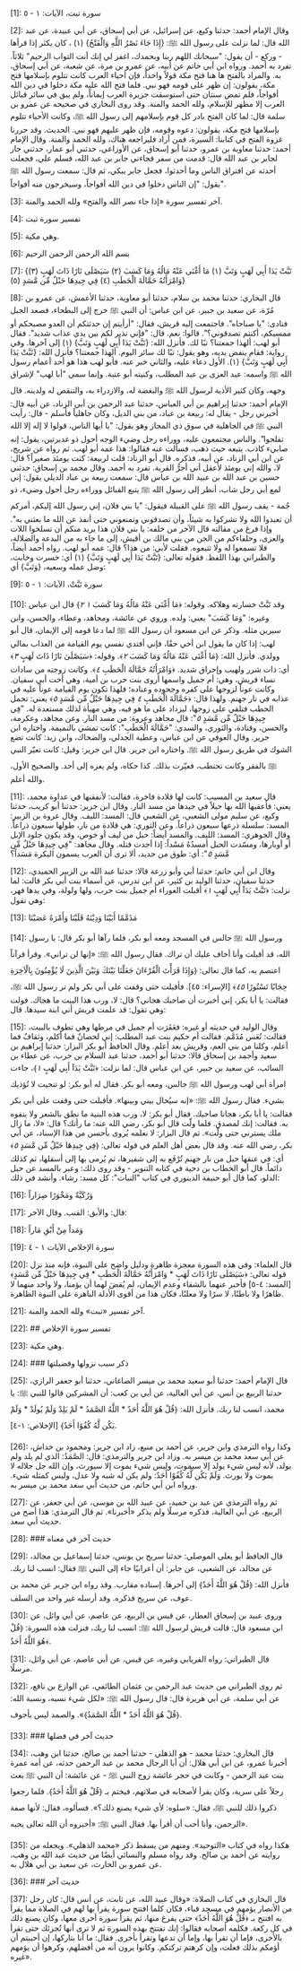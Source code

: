 [1]: سورة تبت، الآيات: ١ - ٥

[2]: وقال الإمام أحمد: حدثنا وكيع، عن إسرائيل، عن أبي إسحاق، عن أبي عبيدة، عن عبد الله قال: لما نزلت على رسول الله ﷺ: {إِذَا جَاءَ نَصْرُ اللَّهِ وَالْفَتْحُ} (١) ، كان يكثر إذا قرأها - وركع - أن يقول: "سبحانك اللهم ربنا وبحمدك، اغفر لي إنك أنت التواب الرحيم" ثلاثاً. تفرد به أحمد. ورواه ابن أبي حاتم عن أبيه، عن عمرو بن مرة، عن شعبة، عن أبي إسحاق، به. والمراد بالفتح ها هنا فتح مكة قولاً واحداً، فإن أحياء العرب كانت تتلوم بإسلامها فتح مكة، يقولون: إن ظهر على قومه فهو نبي. فلما فتح الله عليه مكة دخلوا في دين الله أفواجاً، فلم تمض سنتان حتى استوسقت جزيرة العرب إيماناً، ولم يبق في سائر قبائل العرب إلا مظهر للإسلام، ولله الحمد والمنة. وقد روى البخاري في صحيحه عن عمرو بن سلمة قال: لما كان الفتح بادر كل قوم بإسلامهم إلى رسول الله ﷺ، وكانت الأحياء تتلوم بإسلامها فتح مكة، يقولون: دعوه وقومه، فإن ظهر عليهم فهو نبي. الحديث. وقد حررنا غزوة الفتح في كتابنا: السيرة، فمن أراد فليراجعه هناك، ولله الحمد والمنة. وقال الإمام أحمد: حدثنا معاوية بن عمرو، حدثنا أبو إسحاق، عن الأوزاعي، حدثني أبو عمار، حدثني جار لجابر بن عبد الله قال: قدمت من سفر فجاءني جابر بن عبد الله، فسلم علي، فجعلت أحدثه عن افتراق الناس وما أحدثوا، فجعل جابر يبكي، ثم قال: سمعت رسول الله ﷺ يقول: "إن الناس دخلوا في دين الله أفواجاً، وسيخرجون منه أفواجاً".

[3]: آخر تفسير سورة «إذا جاء نصر الله والفتح» ولله الحمد والمنة.

[4]: تفسير سورة تبت

[5]: وهي مكية.

[6]: بسم الله الرحمن الرحمن الرحيم

[7]: {تَبَّتْ يَدَا أَبِي لَهَبٍ وَتَبَّ (١) مَا أَغْنَى عَنْهُ مَالُهُ وَمَا كَسَبَ (٢) سَيَصْلَى نَارًا ذَاتَ لَهَبٍ (٣) وَامْرَأَتُهُ حَمَّالَةَ الْحَطَبِ (٤) فِي جِيدِهَا حَبْلٌ مِّن مَّسَدٍ (٥)}

[8]: قال البخاري: حدثنا محمد بن سلام، حدثنا أبو معاوية، حدثنا الأعمش، عن عمرو بن مُرّة، عن سعيد بن جبير، عن ابن عباس: أن النبي ﷺ خرج إلى البطحاء، فصعد الجبل فنادى: "يا صباحاه". فاجتمعت إليه قريش، فقال: "أرأيتم إن حدثتكم أن العدو مصبحكم أو ممسيكم، أكنتم تصدقوني؟". قالوا: نعم. قال: "فإني نذير لكم بين يدي عذاب شديد". فقال أبو لهب: ألهذا جمعتنا؟ تبًا لك. فأنزل الله: {تَبَّتْ يَدَا أَبِي لَهَبٍ وَتَبَّ} (١) إلى آخرها. وفي رواية: فقام ينفض يديه، وهو يقول: تبًا لك سائر اليوم. ألهذا جمعتنا؟ فأنزل الله: {تَبَّتْ يَدَا أَبِي لَهَبٍ وَتَبَّ} (١). الأول دعاء عليه، والثاني خبر عنه. فأبو لهب هذا هو أحد أعمام رسول الله ﷺ واسمه: عبد العزى بن عبد المطلب، وكنيته أبو عتبة. وإنما سمي "أبا لهب" لإشراق وجهه، وكان كثير الأذية لرسول الله ﷺ والبغضة له، والازدراء به، والتنقص له ولدينه. قال الإمام أحمد: حدثنا إبراهيم بن أبي العباس، حدثنا عبد الرحمن بن أبي الزناد، عن أبيه قال: أخبرني رجل - يقال له: ربيعة بن عباد، من بني الديل، وكان جاهلياً فأسلم - قال: رأيت النبي ﷺ في الجاهلية في سوق ذي المجاز وهو يقول: "يا أيها الناس، قولوا لا إله إلا الله تفلحوا". والناس مجتمعون عليه، ووراءه رجل وضيء الوجه أحول ذو غديرتين، يقول: إنه صابيء كاذب. يتبعه حيث ذهب، فسألت عنه فقالوا: هذا عمه أبو لهب. ثم رواه عن شريج، عن ابن أبي الزناد، عن أبيه، فذكره. قال أبو الزناد: قلت لربيعة: كنت يومئذ صغيراً؟ قال: لا، والله إني يومئذ لأعقل أني أجرُّ القربة. تفرد به أحمد. وقال محمد بن إسحاق: حدثني حسين بن عبد الله بن عبيد الله بن عباس قال: سمعت ربيعة بن عباد الديلي يقول: إني لمع أبي رجل شاب، أنظر إلى رسول الله ﷺ يتبع القبائل ووراءه رجل أحول وضيء، ذو جُمة - يقف رسول الله ﷺ على القبيلة فيقول: "يا بني فلان، إني رسول الله إليكم، أمركم أن تعبدوا الله ولا تشركوا به شيئاً، وأن تصدقوني وتمنعوني حتى أنفذ عن الله ما بعثني به". وإذا فرغ من مقالته قال الآخر من خلفه: يا بني فلان هذا يريد منكم أن تسلخوا اللات والعزى، وحلفاءكم من الجن من بني مالك بن أقيش، إلى ما جاء به من البدعة والضلالة، فلا تسمعوا له ولا تتبعوه. فقلت لأبي: من هذا؟ قال: عمه أبو لهب. رواه أحمد أيضاً، والطبراني بهذا اللفظ. فقوله تعالى: {تَبَّتْ يَدَا أَبِي لَهَبٍ وَتَبَّ} (١) أي: خسرت وخابت، وضل عمله وسعيه، {وَتَبَّ} أي:

[9]: سورة تَبَّتْ، الآيات: ١ - ٥

[10]: وقد تَبَّتْ خسارته وهلاكه. وقوله: ﴿مَا أَغْنَى عَنْهُ مَالُهُ وَمَا كَسَبَ *١* *٢*﴾ قال ابن عباس وغيره: "وَمَا كَسَبَ" يعني: ولده. وروي عن عائشة، ومجاهد، وعطاء، والحسن، وابن سيرين مثله. وذكر عن ابن مسعود أن رسول الله ﷺ لما دعا قومه إلى الإيمان، قال أبو لهب: إذا كان ما يقول ابن أخي حقًا، فإني أفتدي نفسي يوم القيامة من العذاب بمالي وولدي. فأنزل الله: ﴿مَا أَغْنَى عَنْهُ مَالُهُ وَمَا كَسَبَ *٢*﴾. وقوله: ﴿سَيَصْلَىٰ نَارًا ذَاتَ لَهَبٍ *٣*﴾ أي: ذات شرر ولهيب وإحراق شديد. ﴿وَامْرَأَتُهُ حَمَّالَةَ الْحَطَبِ *٤*﴾. وكانت زوجته من سادات نساء قريش، وهي: أم جميل واسمها أروى بنت حرب بن أمية، وهي أخت أبي سفيان. وكانت عوناً لزوجها على كفره وجحوده وعناده؛ فلهذا تكون يوم القيامة عوناً عليه في عذابه في نار جهنم. ولهذا قال: ﴿حَمَّالَةَ الْحَطَبِ *٤* فِي جِيدِهَا حَبْلٌ مِّن مَّسَدٍ *٥*﴾ يعني: تحمل الحطب فتلقي على زوجها، ليزداد على ما هو فيه، وهي مهيأة لذلك مستعدة له. "فِي جِيدِهَا حَبْلٌ مِّن مَّسَدٍ *٥*": قال مجاهد وعروة: من مسد النار. وعن مجاهد، وعكرمة، والحسن، وقتادة، والثوري، والسدي: "حَمَّالَةَ الْحَطَبِ": كانت تمشي بالنميمة. واختاره ابن جرير. وقال العوفي عن ابن عباس، وعطية الجدلي، والضحاك، وابن زيد: كانت تضع الشوك في طريق رسول الله ﷺ. واختاره ابن جرير. قال ابن جرير: وقيل: كانت تعيّر النبي ﷺ بالفقر وكانت تحتطب، فعيّرت بذلك. كذا حكاه، ولم يعزه إلى أحد. والصحيح الأول، والله أعلم.

[11]: قال سعيد بن المسيب: كانت لها قلادة فاخرة، فقالت: لأنفقنها في عداوة محمد، يعني: فأعقبها الله بها حبلاً في جيدها من مسد النار. وقال ابن جرير: حدثنا أبو كريب، حدثنا وكيع، عن سليم مولى الشعبي، عن الشعبي قال: المسد: الليف. وقال عروة بن الزبير: المسد: سلسلة ذرعها سبعون ذراعاً. وعن الثوري: هي قلادة من نار، طولها سبعون ذراعاً. وقال الجوهري: المسد: الليف. والمسد أيضاً: حبل من ليف أو خوص، وقد يكون جلود الإبل أو أوبارها، ومسّدت الحبل أمسدُهُ مَسْداً: إذا أجدت فتله. وقال مجاهد: "فِي جِيدِهَا حَبْلٌ مِّن مَّسَدٍ *٥*": أي: طوق من حديد، ألا ترى أن العرب يسمون البكرة مَسَداً؟

[12]: وقال ابن أبي حاتم: حدثنا أبي وأبو زرعة قالا: حدثنا عبد الله بن الزبير الحميدي، حدثنا سفيان، حدثنا الوليد بن كثير، عن ابن تدرس، عن أسماء بنت أبي بكر قالت: لما نزلت: ﴿تَبَّتْ يَدَآ أَبِي لَهَبٍ *١*﴾ أقبلت العوراء أم جميل بنت حرب، ولها ولولة، وفي يدها فهر، وهي تقول:

[13]: مَذَمَّمًا أَبَيْنَا وَدِيْنَهُ قَلَيْنَا وَأَمْرَهُ عَصَيْنَا

[14]: ورسول الله ﷺ جالس في المسجد ومعه أبو بكر، فلما رآها أبو بكر قال: يا رسول الله، قد أقبلت وأنا أخاف عليك أن تراك. فقال رسول الله ﷺ: «إنها لن تراني». وقرأ قرآناً اعتصم به، كما قال تعالى: ﴿وَإِذَا قَرَأْتَ الْقُرْءَانَ جَعَلْنَا بَيْنَكَ وَبَيْنَ الَّذِينَ لَا يُؤْمِنُونَ بِالْآخِرَةِ حِجَابًا تَسْتُورًا *٤٥*﴾ [الإسراء: ٤٥]. فأقبلت حتى وقفت على أبي بكر ولم تر رسول الله ﷺ، فقالت: يا أبا بكر، إني أخبرت أن صاحبك هجاني؟ قال: لا، ورب هذا البيت ما هجاك. فولت وهي تقول: قد علمت قريش أني ابنة سيدها. قال:

[15]: وقال الوليد في حديثه أو غيره: فعَقَرَت أم جميل في مرطها وهي تطوف بالبيت، فقالت: تُعَس مُذَمَّم. فقالت أم حكيم بنت عبد المطلب: إني لحصانٌ فما أكلم، وثقافٌ فما أعلم، وكلنا من بني العم، وقريش بعد أعلم. وقال الحافظ أبو بكر البزار: حدثنا إبراهيم بن سعيد وأحمد بن إسحاق قالا: حدثنا أبو أحمد، حدثنا عبد السلام بن حرب، عن عطاء بن السائب، عن سعيد بن جبير، عن ابن عباس قال: لما نزلت: ﴿تَبَّتْ يَدَآ أَبِي لَهَبٍ *١*﴾، جاءت امرأة أبي لهب ورسول الله ﷺ جالس، ومعه أبو بكر. فقال له أبو بكر: لو تنحيت لا تُؤذيك بشيء. فقال رسول الله ﷺ: «إنه سيُحال بيني وبينها». فأقبلت حتى وقفت على أبي بكر فقالت: يا أبا بكر، هجانا صاحبك. فقال أبو بكر: لا، ورب هذه البنية ما نطق بالشعر ولا يتفوه به. فقالت: إنك لمصدق. فلما ولّت قال أبو بكر، رضي الله عنه: ما رأتك؟ قال: «لا، ما زال ملك يسترني حتى ولّت». ثم قال البزار: لا نعلمه يُروى بأحسن من هذا الإسناد، عن أبي بكر، رضي الله عنه. وقد قال بعض أهل العلم في قوله تعالى: ﴿فِي جِيدِهَا حَبْلٌ مِّن مَّسَدٍ *٥*﴾ أي: في عنقها حبل من نار جهنم تُرْفَع به إلى شفيرها، ثم يُرمى بها إلى أسفلها، ثم كذلك دائماً. قال أبو الخطاب بن دحية في كتابه التنوير - وقد روى ذلك: وعبر بالمسد عن حبل الدلو، كما قال أبو حنيفة الدينوري في كتاب "النبات": كل مسد: رشاء. وأنشد في ذلك:

[16]: وَرُكَيَّةٌ ومَخْوَرًا صِرَاراً

[17]: قال: والأبق: القنب. وقال الآخر:

[18]: وَمَداً مِنْ أَبْقِ مَاراً

[19]: سورة الإخلاص الآيات ١ - ٤

[20]: قال العلماء: وفي هذه السورة معجزة ظاهرة ودليل واضح على النبوة، فإنه منذ نزل قوله تعالى: ﴿سَيَصْلَى نَارًا ذَاتَ لَهَبٍ * وَامْرَأَتُهُ حَمَّالَةَ الْحَطَبِ * فِي جِيدِهَا حَبْلٌ مِّن مَّسَدٍ﴾ [المسد: ٤-٥] فأخبر عنهما بالشقاء وعدم الإيمان، لم يُقضَ لهما أن يؤمنا، ولا واحد منهما لا ظاهرًا ولا باطنًا، لا سرًا ولا معلنًا، فكان هذا من أقوى الأدلة الباهرة على النبوة الظاهرة.

[21]: آخر تفسير «تبت» ولله الحمد والمنة.

[22]: ## تفسير سورة الإخلاص

[23]: وهي مكية.

[24]: ### ذكر سبب نزولها وفضيلتها

[25]: قال الإمام أحمد: حدثنا أبو سعيد محمد بن ميسر الصاغاني، حدثنا أبو جعفر الرازي، حدثنا الربيع بن أنس، عن أبي العالية، عن أبي بن كعب: أن المشركين قالوا للنبي ﷺ: يا محمد، انسب لنا ربك. فأنزل الله: ﴿قُلْ هُوَ اللَّهُ أَحَدٌ * اللَّهُ الصَّمَدُ * لَمْ يَلِدْ وَلَمْ يُولَدْ * وَلَمْ يَكُن لَّهُ كُفُوًا أَحَدٌ﴾ [الإخلاص: ١-٤].

[26]: وكذا رواه الترمذي وابن جرير، عن أحمد بن منيع، زاد ابن جرير: ومحمود بن خداش، عن أبي سعد محمد بن ميسر به. وزاد ابن جرير والترمذي: قال: الصَّمَدُ: الذي لم يلد ولم يولد، لأنه ليس شيء يولد إلا سيموت، وليس شيء يموت إلا سيورث، وإن الله جل جلاله لا يموت ولا يورث. وَلَمْ يَكُن لَّهُ كُفُوًا أَحَدٌ: ولم يكن له شبه ولا عدل، وليس كمثله شيء. ورواه ابن أبي حاتم، من حديث أبي سعد محمد بن ميسر به.

[27]: ثم رواه الترمذي عن عبد بن حميد، عن عبيد الله بن موسى، عن أبي جعفر، عن الربيع، عن أبي العالية، فذكره مرسلًا ولم يذكر «أخبرنا». ثم قال الترمذي: هذا أصح من حديث أبي سعد.

[28]: ### حديث آخر في معناه

[29]: قال الحافظ أبو يعلى الموصلي: حدثنا سريج بن يونس، حدثنا إسماعيل بن مجالد، عن مجالد، عن الشعبي، عن جابر: أن أعرابيًا جاء إلى النبي ﷺ فقال: انسب لنا ربك. فأنزل الله: ﴿قُلْ هُوَ اللَّهُ أَحَدٌ﴾ إلى آخرها. إسناده مقارب. وقد رواه ابن جرير عن محمد بن عوف، عن سريج فذكره. وقد أرسله غير واحد من السلف.

[30]: وروى عبيد بن إسحاق العطار، عن قيس بن الربيع، عن عاصم، عن أبي وائل، عن ابن مسعود قال: قالت قريش لرسول الله ﷺ: انسب لنا ربك، فنزلت هذه السورة: ﴿قُلْ هُوَ اللَّهُ أَحَدٌ﴾.

[31]: قال الطبراني: رواه الفريابي وغيره، عن قيس، عن أبي عاصم، عن أبي وائل، مرسلًا.

[32]: ثم روى الطبراني من حديث عبد الرحمن بن عثمان الطائفي، عن الوازع بن نافع، عن أبي سلمة، عن أبي هريرة قال: قال رسول الله ﷺ: «لكل شيء نسبه، ونسبة الله: ﴿قُلْ هُوَ اللَّهُ أَحَدٌ * اللَّهُ الصَّمَدُ﴾». والصمد ليس بأجوف.

[33]: ### حديث آخر في فضلها

[34]: قال البخاري: حدثنا محمد - هو الذهلي - حدثنا أحمد بن صالح، حدثنا ابن وهب، أخبرنا عمرو، عن ابن أبي هلال: أن أبا الرجال محمد بن عبد الرحمن حدثه، عن أمه عمرة بنت عبد الرحمن - وكانت في حجر عائشة زوج النبي ﷺ - عن عائشة: أن النبي ﷺ بعث رجلاً على سرية، وكان يقرأ لأصحابه في صلاتهم، فيختم بـ ﴿قُلْ هُوَ اللَّهُ أَحَدٌ﴾. فلما رجعوا ذكروا ذلك للنبي ﷺ، فقال: «سلوه: لأي شيء يصنع ذلك؟». فسألوه، فقال: لأنها صفة الرحمن، وأنا أحب أن أقرأ بها. فقال النبي ﷺ: «أخبروه أن الله تعالى يحبه».

[35]: هكذا رواه في كتاب «التوحيد». ومنهم من يسقط ذكر «محمد الذهلي». ويجعله من روايته عن أحمد بن صالح. وقد رواه مسلم والنسائي أيضًا من حديث عبد الله بن وهب، عن عمرو بن الحارث، عن سعيد بن أبي هلال به.

[36]: ### حديث آخر

[37]: قال البخاري في كتاب الصلاة: «وقال عبيد الله، عن ثابت، عن أنس قال: كان رجل من الأنصار يؤمهم في مسجد قباء، فكان كلما افتتح سورة يقرأ بها لهم في الصلاة مما يقرأ به افتتح بـ ﴿قُلْ هُوَ اللَّهُ أَحَدٌ﴾ حتى يفرغ منها، ثم يقرأ سورة أخرى معها، وكان يصنع ذلك في كل ركعة. فكلمه أصحابه فقالوا: إنك تفتتح بهذه السورة ثم لا ترى أنها تُجزئك حتى تقرأ بالأخرى، فإما أن تقرأ بها، وإما أن تدعها وتقرأ بأخرى. فقال: ما أنا بتاركها، إن أحببتم أن أؤمكم بذلك فعلت، وإن كرهتم تركتكم. وكانوا يرون أنه من أفضلهم، وكرهوا أن يؤمهم غيره».

